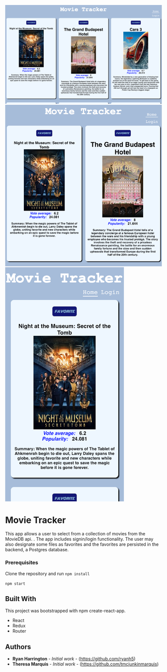 <img src="Movies Desktop.png"></img>
<img src="Movies Tablet.png"></img>
<img src="Movies Mobile.png"></img>


# Movie Tracker

This app allows a user to select from a collection of movies from the MovieDB api.  .  The app includes signin/login functionality.  The user may also designate some files as favorites and the favorites are persisted in the backend, a Postgres database.

### Prerequisites

Clone the repository and run
```npm install```

```npm start```

## Built With

This project was bootstrapped with npm create-react-app.

* React
* Redux
* Router

## Authors

* **Ryan Harrington** - *Initial work* - (https://github.com/ryanh5)
* **Theresa Marquis** - *Initial work* - (https://github.com/tmcjunkinmarquis)
